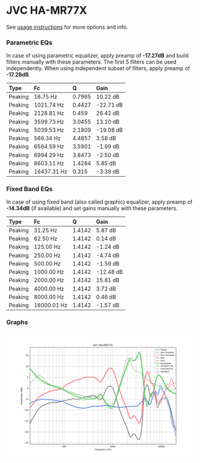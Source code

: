 # JVC HA-MR77X
See [usage instructions](https://github.com/jaakkopasanen/AutoEq#usage) for more options and info.

### Parametric EQs
In case of using parametric equalizer, apply preamp of **-17.27dB** and build filters manually
with these parameters. The first 5 filters can be used independently.
When using independent subset of filters, apply preamp of **-17.28dB**.

| Type    | Fc          |      Q | Gain      |
|:--------|:------------|:-------|:----------|
| Peaking | 16.75 Hz    | 0.7965 | 10.22 dB  |
| Peaking | 1021.74 Hz  | 0.4427 | -22.71 dB |
| Peaking | 2128.81 Hz  | 0.459  | 26.42 dB  |
| Peaking | 3599.73 Hz  | 3.0455 | 13.10 dB  |
| Peaking | 5039.53 Hz  | 2.1809 | -19.08 dB |
| Peaking | 566.34 Hz   | 4.4857 | 3.58 dB   |
| Peaking | 6564.59 Hz  | 3.5901 | -1.99 dB  |
| Peaking | 6994.29 Hz  | 3.8473 | -2.50 dB  |
| Peaking | 8603.11 Hz  | 1.4284 | 5.85 dB   |
| Peaking | 16437.31 Hz | 0.315  | -3.39 dB  |

### Fixed Band EQs
In case of using fixed band (also called graphic) equalizer, apply preamp of **-14.34dB**
(if available) and set gains manually with these parameters.

| Type    | Fc          |      Q | Gain      |
|:--------|:------------|:-------|:----------|
| Peaking | 31.25 Hz    | 1.4142 | 5.87 dB   |
| Peaking | 62.50 Hz    | 1.4142 | 0.14 dB   |
| Peaking | 125.00 Hz   | 1.4142 | -1.24 dB  |
| Peaking | 250.00 Hz   | 1.4142 | -4.74 dB  |
| Peaking | 500.00 Hz   | 1.4142 | -1.59 dB  |
| Peaking | 1000.00 Hz  | 1.4142 | -12.48 dB |
| Peaking | 2000.00 Hz  | 1.4142 | 15.81 dB  |
| Peaking | 4000.00 Hz  | 1.4142 | 3.72 dB   |
| Peaking | 8000.00 Hz  | 1.4142 | 0.46 dB   |
| Peaking | 16000.01 Hz | 1.4142 | -1.57 dB  |

### Graphs
![](./JVC%20HA-MR77X.png)
